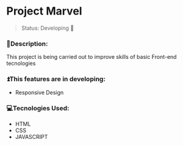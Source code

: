<h1> Project Marvel </h1>

> Status: Developing 🚧

<h3> 📜<strong>Description:</strong>  </h3>
<p> This project is being carried out to improve skills of basic Front-end tecnologies </p>

<h3> ⏫<strong>This features are in developing: </strong>  </h3>
<ul>
  <li>Responsive Design</li>
</ul>

<h3> 💻<strong>Tecnologies Used:</strong>  </h3>
<ul>
  <li>HTML</li>
  <li>CSS</li>
  <li>JAVASCRIPT</li>
</ul>
  
